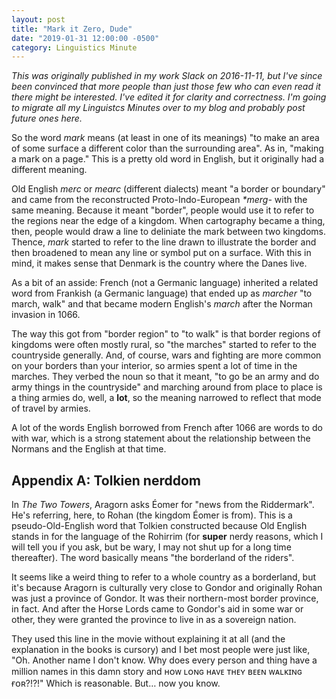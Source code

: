 ```yaml
---
layout: post
title: "Mark it Zero, Dude"
date: "2019-01-31 12:00:00 -0500"
category: Linguistics Minute
---
```

_This was originally published in my work Slack on 2016-11-11, but I've since
been convinced that more people than just those few who can even read it there
might be interested. I've edited it for clarity and correctness. I'm going to
migrate all my Linguistcs Minutes over to my blog and probably post future ones
here._

So the word _mark_ means (at least in one of its meanings) "to make an area of
some surface a different color than the surrounding area". As in, "making a mark
on a page." This is a pretty old word in English, but it originally had a
different meaning.

Old English _merc_ or _mearc_ (different dialects) meant "a border or boundary"
and came from the reconstructed Proto-Indo-European _\*merg-_ with the same
meaning.  Because it meant "border", people would use it to refer to the regions
near the edge of a kingdom. When cartography became a thing, then, people would
draw a line to deliniate the mark between two kingdoms. Thence, _mark_ started
to refer to the line drawn to illustrate the border and then broadened to mean
any line or symbol put on a surface. With this in mind, it makes sense that
Denmark is the country where the Danes live.

As a bit of an asside: French (not a Germanic language) inherited a related word
from Frankish (a Germanic language) that ended up as _marcher_ "to march, walk"
and that became modern English's _march_ after the Norman invasion in 1066.

The way this got from "border region" to "to walk" is that border regions of
kingdoms were often mostly rural, so "the marches" started to refer to the
countryside generally. And, of course, wars and fighting are more common on your
borders than your interior, so armies spent a lot of time in the marches. They
verbed the noun so that it meant, "to go be an army and do army things in the
countryside" and marching around from place to place is a thing armies do, well,
a **lot**, so the meaning narrowed to reflect that mode of travel by armies.

A lot of the words English borrowed from French after 1066 are words to do with
war, which is a strong statement about the relationship between the Normans and
the English at that time.


## Appendix A: Tolkien nerddom

In _The Two Towers_, Aragorn asks Éomer for "news from the Riddermark". He's
referring, here, to Rohan (the kingdom Éomer is from). This is a
pseudo-Old-English word that Tolkien constructed because Old English stands in
for the language of the Rohirrim (for **super** nerdy reasons, which I will tell
you if you ask, but be wary, I may not shut up for a long time thereafter). The
word basically means "the borderland of the riders".

It seems like a weird thing to refer to a whole country as a borderland, but
it's because Aragorn is culturally very close to Gondor and originally Rohan was
just a province of Gondor. It was their northern-most border province, in fact.
And after the Horse Lords came to Gondor's aid in some war or other, they were
granted the province to live in as a sovereign nation.

They used this line in the movie without explaining it at all (and the
explanation in the books is cursory) and I bet most people were just like, "Oh.
Another name I don't know. Why does every person and thing have a million names
in this damn story and ʜᴏᴡ ʟᴏɴɢ ʜᴀᴠᴇ ᴛʜᴇʏ ʙᴇᴇɴ ᴡᴀʟᴋɪɴɢ ғᴏʀ?!?!" Which is
reasonable. But… now you know.
